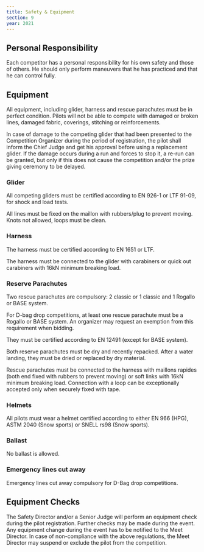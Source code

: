 ```yaml
---
title: Safety & Equipment
section: 9
year: 2021
---
```


## Personal Responsibility

Each competitor has a personal responsibility for his own safety and those of others. He should only perform maneuvers that he has practiced and that he can control fully.

## Equipment

All equipment, including glider, harness and rescue parachutes must be in perfect condition. Pilots will not be able to compete with damaged or broken lines, damaged fabric, coverings, stitching or reinforcements.

In case of damage to the competing glider that had been presented to the Competition Organizer during the period of registration, the pilot shall inform the Chief Judge and get his approval before using a replacement glider. If the damage occurs during a run and forces to stop it, a re-run can be granted, but only if this does not cause the competition and/or the prize giving ceremony to be delayed.

### Glider

All competing gliders must be certified according to EN 926-1 or LTF 91-09, for shock and load tests.

All lines must be fixed on the maillon with rubbers/plug to prevent moving. Knots not allowed, loops must be clean.

### Harness

The harness must be certified according to EN 1651 or LTF.

The harness must be connected to the glider with carabiners or quick out carabiners with 16kN minimum breaking load.

### Reserve Parachutes

Two rescue parachutes are compulsory: 2 classic or 1 classic and 1 Rogallo or BASE system.

For D-bag drop competitions, at least one rescue parachute must be a Rogallo or BASE system. An organizer may request an exemption from this requirement when bidding.

They must be certified according to EN 12491 (except for BASE system).

Both reserve parachutes must be dry and recently repacked. After a water landing, they must be dried or replaced by dry material.

Rescue parachutes must be connected to the harness with maillons rapides (both end fixed with rubbers to prevent moving) or soft links with 16kN minimum breaking load. Connection with a loop can be exceptionally accepted only when securely fixed with tape.

### Helmets

All pilots must wear a helmet certified according to either EN 966 (HPG), ASTM 2040 (Snow sports) or SNELL rs98 (Snow sports).

### Ballast

No ballast is allowed.

### Emergency lines cut away

Emergency lines cut away compulsory for D-Bag drop competitions.

## Equipment Checks

The Safety Director and/or a Senior Judge will perform an equipment check during the pilot registration. Further checks may be made during the event. Any equipment change during the event has to be notified to the Meet Director. In case of non-compliance with the above regulations, the Meet Director may suspend or exclude the pilot from the competition.

